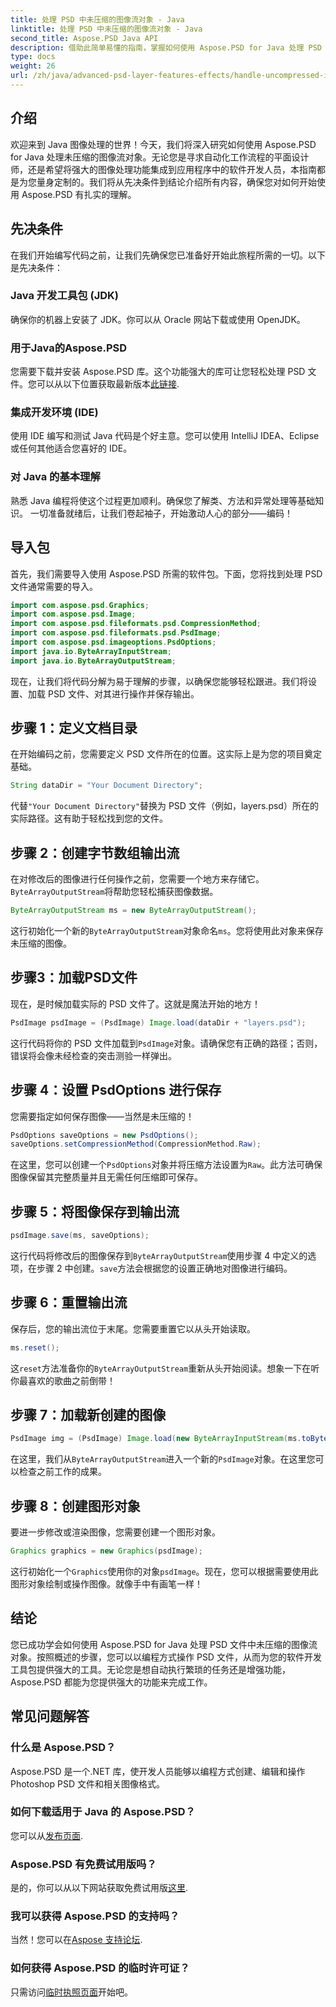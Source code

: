 ```yaml
---
title: 处理 PSD 中未压缩的图像流对象 - Java
linktitle: 处理 PSD 中未压缩的图像流对象 - Java
second_title: Aspose.PSD Java API
description: 借助此简单易懂的指南，掌握如何使用 Aspose.PSD for Java 处理 PSD 中的未压缩图像流。非常适合开发人员和设计师。
type: docs
weight: 26
url: /zh/java/advanced-psd-layer-features-effects/handle-uncompressed-image-stream-object-psd/
---
```

## 介绍
欢迎来到 Java 图像处理的世界！今天，我们将深入研究如何使用 Aspose.PSD for Java 处理未压缩的图像流对象。无论您是寻求自动化工作流程的平面设计师，还是希望将强大的图像处理功能集成到应用程序中的软件开发人员，本指南都是为您量身定制的。我们将从先决条件到结论介绍所有内容，确保您对如何开始使用 Aspose.PSD 有扎实的理解。
## 先决条件
在我们开始编写代码之前，让我们先确保您已准备好开始此旅程所需的一切。以下是先决条件：
### Java 开发工具包 (JDK)
确保你的机器上安装了 JDK。你可以从 Oracle 网站下载或使用 OpenJDK。
### 用于Java的Aspose.PSD
您需要下载并安装 Aspose.PSD 库。这个功能强大的库可让您轻松处理 PSD 文件。您可以从以下位置获取最新版本[此链接](https://releases.aspose.com/psd/java/).
### 集成开发环境 (IDE)
使用 IDE 编写和测试 Java 代码是个好主意。您可以使用 IntelliJ IDEA、Eclipse 或任何其他适合您喜好的 IDE。
### 对 Java 的基本理解
熟悉 Java 编程将使这个过程更加顺利。确保您了解类、方法和异常处理等基础知识。
一切准备就绪后，让我们卷起袖子，开始激动人心的部分——编码！
## 导入包
首先，我们需要导入使用 Aspose.PSD 所需的软件包。下面，您将找到处理 PSD 文件通常需要的导入。
```java
import com.aspose.psd.Graphics;
import com.aspose.psd.Image;
import com.aspose.psd.fileformats.psd.CompressionMethod;
import com.aspose.psd.fileformats.psd.PsdImage;
import com.aspose.psd.imageoptions.PsdOptions;
import java.io.ByteArrayInputStream;
import java.io.ByteArrayOutputStream;
```
现在，让我们将代码分解为易于理解的步骤，以确保您能够轻松跟进。我们将设置、加载 PSD 文件、对其进行操作并保存输出。 
## 步骤 1：定义文档目录
在开始编码之前，您需要定义 PSD 文件所在的位置。这实际上是为您的项目奠定基础。 
```java
String dataDir = "Your Document Directory";
```
代替`"Your Document Directory"`替换为 PSD 文件（例如，layers.psd）所在的实际路径。这有助于轻松找到您的文件。
## 步骤 2：创建字节数组输出流
在对修改后的图像进行任何操作之前，您需要一个地方来存储它。`ByteArrayOutputStream`将帮助您轻松捕获图像数据。
```java
ByteArrayOutputStream ms = new ByteArrayOutputStream();
```
这行初始化一个新的`ByteArrayOutputStream`对象命名`ms`。您将使用此对象来保存未压缩的图像。
## 步骤3：加载PSD文件
现在，是时候加载实际的 PSD 文件了。这就是魔法开始的地方！
```java
PsdImage psdImage = (PsdImage) Image.load(dataDir + "layers.psd");
```
这行代码将你的 PSD 文件加载到`PsdImage`对象。请确保您有正确的路径；否则，错误将会像未经检查的突击测验一样弹出。
## 步骤 4：设置 PsdOptions 进行保存
您需要指定如何保存图像——当然是未压缩的！
```java
PsdOptions saveOptions = new PsdOptions();
saveOptions.setCompressionMethod(CompressionMethod.Raw);
```
在这里，您可以创建一个`PsdOptions`对象并将压缩方法设置为`Raw`。此方法可确保图像保留其完整质量并且无需任何压缩即可保存。
## 步骤 5：将图像保存到输出流
```java
psdImage.save(ms, saveOptions);
```
这行代码将修改后的图像保存到`ByteArrayOutputStream`使用步骤 4 中定义的选项，在步骤 2 中创建。`save`方法会根据您的设置正确地对图像进行编码。
## 步骤 6：重置输出流
保存后，您的输出流位于末尾。您需要重置它以从头开始读取。
```java
ms.reset();
```
这`reset`方法准备你的`ByteArrayOutputStream`重新从头开始阅读。想象一下在听你最喜欢的歌曲之前倒带！
## 步骤 7：加载新创建的图像
```java
PsdImage img = (PsdImage) Image.load(new ByteArrayInputStream(ms.toByteArray()));
```
在这里，我们从`ByteArrayOutputStream`进入一个新的`PsdImage`对象。在这里您可以检查之前工作的成果。
## 步骤 8：创建图形对象
要进一步修改或渲染图像，您需要创建一个图形对象。
```java
Graphics graphics = new Graphics(psdImage);
```
这行初始化一个`Graphics`使用你的对象`psdImage`。现在，您可以根据需要使用此图形对象绘制或操作图像。就像手中有画笔一样！
## 结论 
您已成功学会如何使用 Aspose.PSD for Java 处理 PSD 文件中未压缩的图像流对象。按照概述的步骤，您可以以编程方式操作 PSD 文件，从而为您的软件开发工具包提供强大的工具。无论您是想自动执行繁琐的任务还是增强功能，Aspose.PSD 都能为您提供强大的功能来完成工作。
## 常见问题解答
### 什么是 Aspose.PSD？
Aspose.PSD 是一个.NET 库，使开发人员能够以编程方式创建、编辑和操作 Photoshop PSD 文件和相关图像格式。
### 如何下载适用于 Java 的 Aspose.PSD？
您可以从[发布页面](https://releases.aspose.com/psd/java/).
### Aspose.PSD 有免费试用版吗？
是的，你可以从以下网站获取免费试用版[这里](https://releases.aspose.com/).
### 我可以获得 Aspose.PSD 的支持吗？
当然！您可以在[Aspose 支持论坛](https://forum.aspose.com/c/psd/34).
### 如何获得 Aspose.PSD 的临时许可证？
只需访问[临时执照页面](https://purchase.aspose.com/temporary-license/)开始吧。